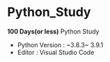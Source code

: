 # Python_Study  
**100 Days(or less)** Python Study  
  
- Python Version : ~3.8.3~ 3.9.1  
- Editor : Visual Studio Code  


